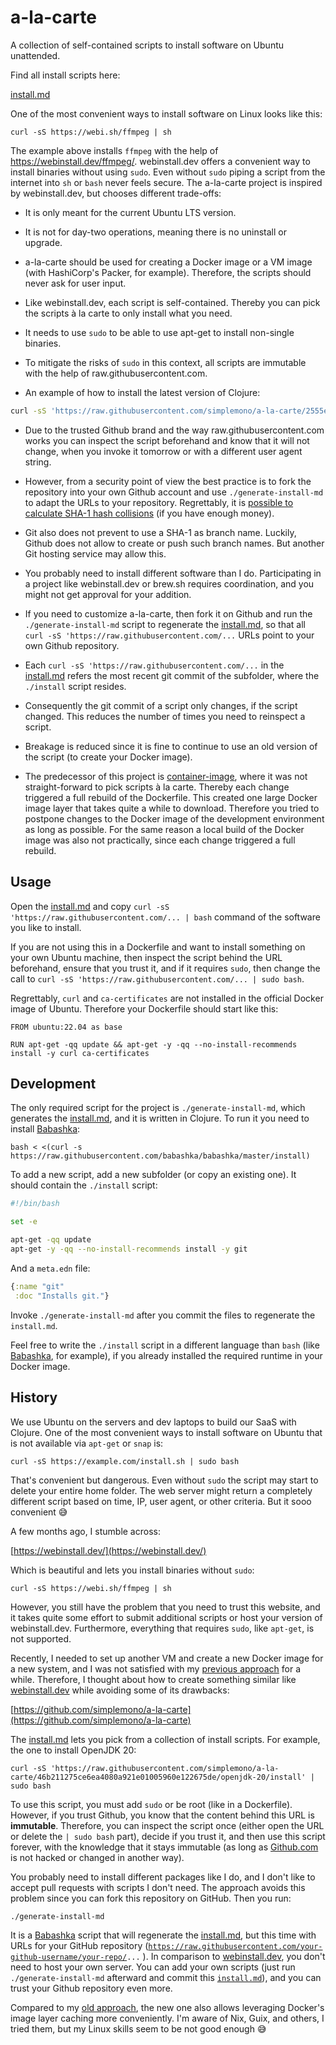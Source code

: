 # a-la-carte

A collection of self-contained scripts to install software on Ubuntu unattended.

Find all install scripts here:

[install.md](/install.md)

One of the most convenient ways to install software on Linux looks like this:

    curl -sS https://webi.sh/ffmpeg | sh

The example above installs `ffmpeg` with the help of
https://webinstall.dev/ffmpeg/. webinstall.dev offers a convenient way to
install binaries without using `sudo`. Even without `sudo` piping a script from
the internet into `sh` or `bash` never feels secure. The a-la-carte project is
inspired by webinstall.dev, but chooses different trade-offs:

- It is only meant for the current Ubuntu LTS version.

- It is not for day-two operations, meaning there is no uninstall or
  upgrade.

- a-la-carte should be used for creating a Docker image or a VM image (with
  HashiCorp's Packer, for example). Therefore, the scripts should never ask for
  user input.

- Like webinstall.dev, each script is self-contained. Thereby you can pick the
  scripts à la carte to only install what you need.

- It needs to use `sudo` to be able to use apt-get to install non-single
  binaries.

- To mitigate the risks of `sudo` in this context, all scripts are immutable with
  the help of raw.githubusercontent.com.

- An example of how to install the latest version of Clojure:

```bash
curl -sS 'https://raw.githubusercontent.com/simplemono/a-la-carte/2555ec6605a704704737d2d22be77d84c1f5f4ad/clojure/install' | bash
```

- Due to the trusted Github brand and the way raw.githubusercontent.com works
  you can inspect the script beforehand and know that it will not change, when
  you invoke it tomorrow or with a different user agent string.

- However, from a security point of view the best practice is to fork the
  repository into your own Github account and use `./generate-install-md` to
  adapt the URLs to your repository. Regrettably, it is [possible to calculate
  SHA-1 hash
  collisions](https://www.theregister.com/2017/02/23/google_first_sha1_collision/)
  (if you have enough money).

- Git also does not prevent to use a SHA-1 as branch name. Luckily, Github does
  not allow to create or push such branch names. But another Git hosting service
  may allow this.

- You probably need to install different software than I do. Participating in a
  project like webinstall.dev or brew.sh requires coordination, and you might not
  get approval for your addition.

- If you need to customize a-la-carte, then fork it on Github and run the
  `./generate-install-md` script to regenerate the [install.md](/install.md), so
  that all `curl -sS 'https://raw.githubusercontent.com/...` URLs point to your
  own Github repository.

- Each `curl -sS 'https://raw.githubusercontent.com/...` in the
  [install.md](/install.md) refers the most recent git commit of the subfolder,
  where the `./install` script resides.

- Consequently the git commit of a script only changes, if the script changed.
  This reduces the number of times you need to reinspect a script.

- Breakage is reduced since it is fine to continue to use an old version of the
  script (to create your Docker image).

- The predecessor of this project is
  [container-image](https://github.com/SimpleValue/container-image), where it
  was not straight-forward to pick scripts à la carte. Thereby each change
  triggered a full rebuild of the Dockerfile. This created one large Docker
  image layer that takes quite a while to download. Therefore you tried to
  postpone changes to the Docker image of the development environment as long as
  possible. For the same reason a local build of the Docker image was also not
  practically, since each change triggered a full rebuild.

## Usage

Open the [install.md](/install.md) and copy `curl -sS
'https://raw.githubusercontent.com/... | bash` command of the software you like
to install.

If you are not using this in a Dockerfile and want to install something on your
own Ubuntu machine, then inspect the script behind the URL beforehand, ensure
that you trust it, and if it requires `sudo`, then change the call to `curl -sS
'https://raw.githubusercontent.com/... | sudo bash`.

Regrettably, `curl` and `ca-certificates` are not installed in the official
Docker image of Ubuntu. Therefore your Dockerfile should start like this:

```
FROM ubuntu:22.04 as base

RUN apt-get -qq update && apt-get -y -qq --no-install-recommends install -y curl ca-certificates

```

## Development

The only required script for the project is `./generate-install-md`, which
generates the [install.md](/install.md), and it is written in Clojure. To run it
you need to install [Babashka](https://github.com/babashka/babashka):

    bash < <(curl -s https://raw.githubusercontent.com/babashka/babashka/master/install)

To add a new script, add a new subfolder (or copy an existing one). It should
contain the `./install` script:

```bash
#!/bin/bash

set -e

apt-get -qq update
apt-get -y -qq --no-install-recommends install -y git
```

And a `meta.edn` file:

```clojure
{:name "git"
 :doc "Installs git."}
```

Invoke `./generate-install-md` after you commit the files to regenerate the
`install.md`.

Feel free to write the `./install` script in a different language than `bash`
(like [Babashka](https://github.com/babashka/babashka), for example), if you
already installed the required runtime in your Docker image.

## History

We use Ubuntu on the servers and dev laptops to build our SaaS with Clojure. One
of the most convenient ways to install software on Ubuntu that is not available
via `apt-get` or `snap` is:

    curl -sS https://example.com/install.sh | sudo bash

That's convenient but dangerous. Even without `sudo` the script may start to
delete your entire home folder. The web server might return a completely
different script based on time, IP, user agent, or other criteria. But it sooo
convenient 😅

A few months ago, I stumble across:

[https://webinstall.dev/](https://webinstall.dev/)

Which is beautiful and lets you install binaries without `sudo`:

    curl -sS https://webi.sh/ffmpeg | sh

However, you still have the problem that you need to trust this website, and it
takes quite some effort to submit additional scripts or host your version of
webinstall.dev. Furthermore, everything that requires `sudo`, like `apt-get`, is
not supported.

Recently, I needed to set up another VM and create a new Docker image for a new
system, and I was not satisfied with my [previous
approach](https://github.com/SimpleValue/container-image) for a while.
Therefore, I thought about how to create something similar like
[webinstall.dev](https://webinstall.dev) while avoiding some of its drawbacks:

[https://github.com/simplemono/a-la-carte](https://github.com/simplemono/a-la-carte)

The [install.md](https://github.com/simplemono/a-la-carte/blob/main/install.md)
lets you pick from a collection of install scripts. For example, the one to
install OpenJDK 20:

    curl -sS 'https://raw.githubusercontent.com/simplemono/a-la-carte/46b211275ce6ea4080a921e01005960e122675de/openjdk-20/install' | sudo bash

To use this script, you must add `sudo` or be root (like in a Dockerfile).
However, if you trust Github, you know that the content behind this URL is
**immutable**. Therefore, you can inspect the script once (either open the URL
or delete the `| sudo bash` part), decide if you trust it, and then use this
script forever, with the knowledge that it stays immutable (as long as
[Github.com](https://Github.com) is not hacked or changed in another way).

You probably need to install different packages like I do, and I don't like to
accept pull requests with scripts I don't need. The approach avoids this problem
since you can fork this repository on GitHub. Then you run:

    ./generate-install-md

It is a [Babashka](https://github.com/babashka/babashka) script that will
regenerate the
[install.md](https://github.com/simplemono/a-la-carte/blob/main/install.md), but
this time with URLs for your GitHub repository
([`https://raw.githubusercontent.com/your-github-username/your-repo/`](https://raw.githubusercontent.com/your-github-username/your-repo/)`...`
). In comparison to [webinstall.dev](https://webinstall.dev), you don't need to
host your own server. You can add your own scripts (just run
`./generate-install-md` afterward and commit this
[`install.md`](https://install.md)), and you can trust your Github repository
even more.

Compared to my [old approach](https://github.com/SimpleValue/container-image),
the new one also allows leveraging Docker's image layer caching more
conveniently. I'm aware of Nix, Guix, and others, I tried them, but my Linux
skills seem to be not good enough 😅
